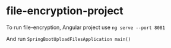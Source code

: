# file-encryption-project
To run file-encryption, Angular project use 
 `
 ng serve --port 8081
 `
 
 And run `SpringBootUploadFilesApplication main()`
